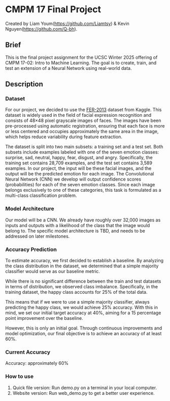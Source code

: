 # CMPM 17 Final Project

Created by Liam Youm(https://github.com/Liamtsy) & Kevin Nguyen(https://github.com/Q-bh).

## Brief

This is the final project assignment for the UCSC Winter 2025 offering of CMPM 17-02: Intro to Machine Learning. The goal is to create, train, and test an extension of a Neural Network using real-world data.

## Description

### Dataset

For our project, we decided to use the [FER-2013](https://www.kaggle.com/datasets/msambare/fer2013) dataset from Kaggle. This dataset is widely used in the field of facial expression recognition and consists of 48×48 pixel grayscale images of faces. The images have been pre-processed using automatic registration, ensuring that each face is more or less centered and occupies approximately the same area in the image, which helps reduce variability during feature extraction.

The dataset is split into two main subsets: a training set and a test set. Both subsets include examples labeled with one of the seven emotion classes: surprise, sad, neutral, happy, fear, disgust, and angry. Specifically, the training set contains 28,709 examples, and the test set contains 3,589 examples. In our project, the input will be these facial images, and the output will be the predicted emotion for each image. The Convolutional Neural Network (CNN) we develop will output confidence scores (probabilities) for each of the seven emotion classes. Since each image belongs exclusively to one of these categories, this task is formulated as a multi-class classification problem.

### Model Architecture

Our model will be a CNN. We already have roughly over 32,000 images as inputs and outputs with a likelihood of the class that the image would belong to. The specific model architecture is TBD, and needs to be addressed on later milestones.

### Accuracy Prediction

To estimate accuracy, we first decided to establish a baseline. By analyzing the class distribution in the dataset, we determined that a simple majority classifier would serve as our baseline metric.

While there is no significant difference between the train and test datasets in terms of distribution, we observed class imbalance. Specifically, in the training dataset, the happy class accounts for 25% of the total data.

This means that if we were to use a simple majority classifier, always predicting the happy class, we would achieve 25% accuracy. With this in mind, we set our initial target accuracy at 40%, aiming for a 15 percentage point improvement over the baseline.

However, this is only an initial goal. Through continuous improvements and model optimization, our final objective is to achieve an accuracy of at least 60%.

### Current Accuracy

Accuracy: approximately 60%

### How to use

1. Quick file version: Run demo.py on a terminal in your local computer.
2. Website version: Run web_demo.py to get a better user experience.
